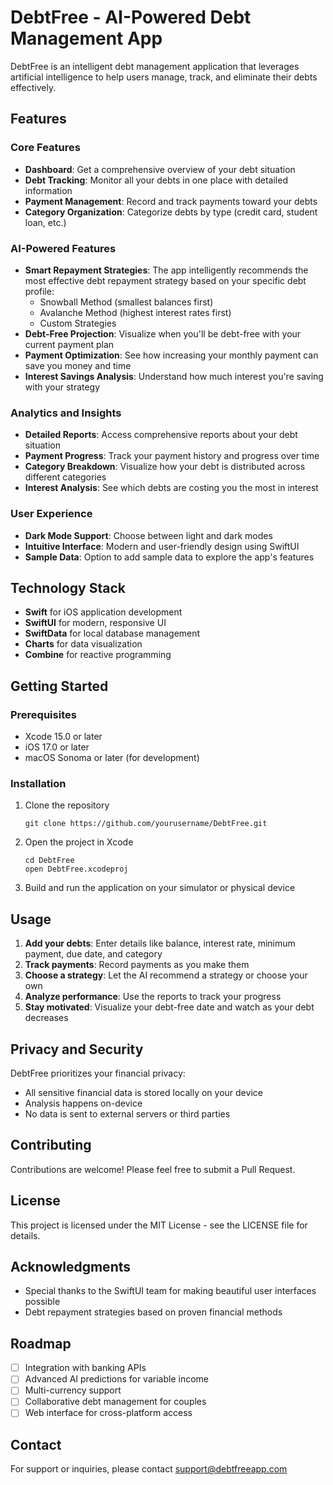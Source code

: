 # DebtFree - AI-Powered Debt Management App

DebtFree is an intelligent debt management application that leverages artificial intelligence to help users manage, track, and eliminate their debts effectively.

## Features

### Core Features
- **Dashboard**: Get a comprehensive overview of your debt situation
- **Debt Tracking**: Monitor all your debts in one place with detailed information
- **Payment Management**: Record and track payments toward your debts
- **Category Organization**: Categorize debts by type (credit card, student loan, etc.)

### AI-Powered Features
- **Smart Repayment Strategies**: The app intelligently recommends the most effective debt repayment strategy based on your specific debt profile:
  - Snowball Method (smallest balances first)
  - Avalanche Method (highest interest rates first)
  - Custom Strategies
- **Debt-Free Projection**: Visualize when you'll be debt-free with your current payment plan
- **Payment Optimization**: See how increasing your monthly payment can save you money and time
- **Interest Savings Analysis**: Understand how much interest you're saving with your strategy

### Analytics and Insights
- **Detailed Reports**: Access comprehensive reports about your debt situation
- **Payment Progress**: Track your payment history and progress over time
- **Category Breakdown**: Visualize how your debt is distributed across different categories
- **Interest Analysis**: See which debts are costing you the most in interest

### User Experience
- **Dark Mode Support**: Choose between light and dark modes
- **Intuitive Interface**: Modern and user-friendly design using SwiftUI
- **Sample Data**: Option to add sample data to explore the app's features

## Technology Stack

- **Swift** for iOS application development
- **SwiftUI** for modern, responsive UI
- **SwiftData** for local database management
- **Charts** for data visualization
- **Combine** for reactive programming

## Getting Started

### Prerequisites

- Xcode 15.0 or later
- iOS 17.0 or later
- macOS Sonoma or later (for development)

### Installation

1. Clone the repository
   ```
   git clone https://github.com/yourusername/DebtFree.git
   ```

2. Open the project in Xcode
   ```
   cd DebtFree
   open DebtFree.xcodeproj
   ```

3. Build and run the application on your simulator or physical device

## Usage

1. **Add your debts**: Enter details like balance, interest rate, minimum payment, due date, and category
2. **Track payments**: Record payments as you make them
3. **Choose a strategy**: Let the AI recommend a strategy or choose your own
4. **Analyze performance**: Use the reports to track your progress
5. **Stay motivated**: Visualize your debt-free date and watch as your debt decreases

## Privacy and Security

DebtFree prioritizes your financial privacy:
- All sensitive financial data is stored locally on your device
- Analysis happens on-device
- No data is sent to external servers or third parties

## Contributing

Contributions are welcome! Please feel free to submit a Pull Request.

## License

This project is licensed under the MIT License - see the LICENSE file for details.

## Acknowledgments

- Special thanks to the SwiftUI team for making beautiful user interfaces possible
- Debt repayment strategies based on proven financial methods

## Roadmap

- [ ] Integration with banking APIs
- [ ] Advanced AI predictions for variable income
- [ ] Multi-currency support
- [ ] Collaborative debt management for couples
- [ ] Web interface for cross-platform access

## Contact

For support or inquiries, please contact support@debtfreeapp.com
